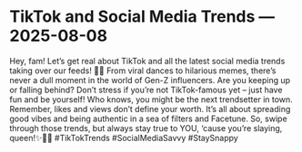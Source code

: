# TikTok and Social Media Trends — 2025-08-08

Hey, fam! Let’s get real about TikTok and all the latest social media trends taking over our feeds! 📱💥 From viral dances to hilarious memes, there’s never a dull moment in the world of Gen-Z influencers. Are you keeping up or falling behind? Don’t stress if you’re not TikTok-famous yet – just have fun and be yourself! Who knows, you might be the next trendsetter in town. Remember, likes and views don’t define your worth. It’s all about spreading good vibes and being authentic in a sea of filters and Facetune. So, swipe through those trends, but always stay true to YOU, ‘cause you’re slaying, queen!✨💁‍♀️ #TikTokTrends #SocialMediaSavvy #StaySnappy